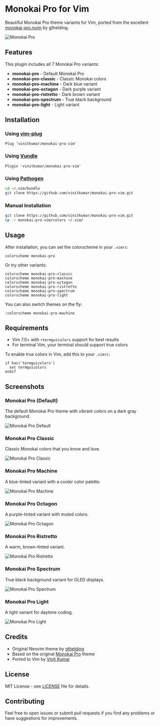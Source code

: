 # Monokai Pro for Vim

Beautiful Monokai Pro theme variants for Vim, ported from the excellent [monokai-pro.nvim](https://github.com/gthelding/monokai-pro.nvim) by gthelding.

![Monokai Pro](https://user-images.githubusercontent.com/1532071/178804297-1b2e1099-f855-4bc5-b84a-6c4d5d2f32f5.png)

## Features

This plugin includes all 7 Monokai Pro variants:

- **monokai-pro** - Default Monokai Pro
- **monokai-pro-classic** - Classic Monokai colors  
- **monokai-pro-machine** - Dark blue variant
- **monokai-pro-octagon** - Dark purple variant
- **monokai-pro-ristretto** - Dark brown variant
- **monokai-pro-spectrum** - True black background
- **monokai-pro-light** - Light variant

## Installation

### Using [vim-plug](https://github.com/junegunn/vim-plug)

```vim
Plug 'vinitkumar/monokai-pro-vim'
```

### Using [Vundle](https://github.com/VundleVim/Vundle.vim)

```vim
Plugin 'vinitkumar/monokai-pro-vim'
```

### Using [Pathogen](https://github.com/tpope/vim-pathogen)

```bash
cd ~/.vim/bundle
git clone https://github.com/vinitkumar/monokai-pro-vim.git
```

### Manual Installation

```bash
git clone https://github.com/vinitkumar/monokai-pro-vim.git
cp -r monokai-pro-vim/colors ~/.vim/
```

## Usage

After installation, you can set the colorscheme in your `.vimrc`:

```vim
colorscheme monokai-pro
```

Or try other variants:

```vim
colorscheme monokai-pro-classic
colorscheme monokai-pro-machine
colorscheme monokai-pro-octagon
colorscheme monokai-pro-ristretto
colorscheme monokai-pro-spectrum
colorscheme monokai-pro-light
```

You can also switch themes on the fly:

```vim
:colorscheme monokai-pro-machine
```

## Requirements

- Vim 7.0+ with `+termguicolors` support for best results
- For terminal Vim, your terminal should support true colors

To enable true colors in Vim, add this to your `.vimrc`:

```vim
if has('termguicolors')
  set termguicolors
endif
```

## Screenshots

### Monokai Pro (Default)
The default Monokai Pro theme with vibrant colors on a dark gray background.

![Monokai Pro Default](screenshots/monokai-pro.png)

### Monokai Pro Classic
Classic Monokai colors that you know and love.

![Monokai Pro Classic](screenshots/monokai-pro-classic.png)

### Monokai Pro Machine
A blue-tinted variant with a cooler color palette.

![Monokai Pro Machine](screenshots/monokai-pro-machine.png)

### Monokai Pro Octagon  
A purple-tinted variant with muted colors.

![Monokai Pro Octagon](screenshots/monokai-pro-octagon.png)

### Monokai Pro Ristretto
A warm, brown-tinted variant.

![Monokai Pro Ristretto](screenshots/monokai-pro-ristretto.png)

### Monokai Pro Spectrum
True black background variant for OLED displays.

![Monokai Pro Spectrum](screenshots/monokai-pro-spectrum.png)

### Monokai Pro Light
A light variant for daytime coding.

![Monokai Pro Light](screenshots/monokai-pro-light.png)

## Credits

- Original Neovim theme by [gthelding](https://github.com/gthelding/monokai-pro.nvim)
- Based on the original [Monokai Pro](https://monokai.pro/) theme
- Ported to Vim by [Vinit Kumar](https://github.com/vinitkumar)

## License

MIT License - see [LICENSE](LICENSE) file for details.

## Contributing

Feel free to open issues or submit pull requests if you find any problems or have suggestions for improvements.
